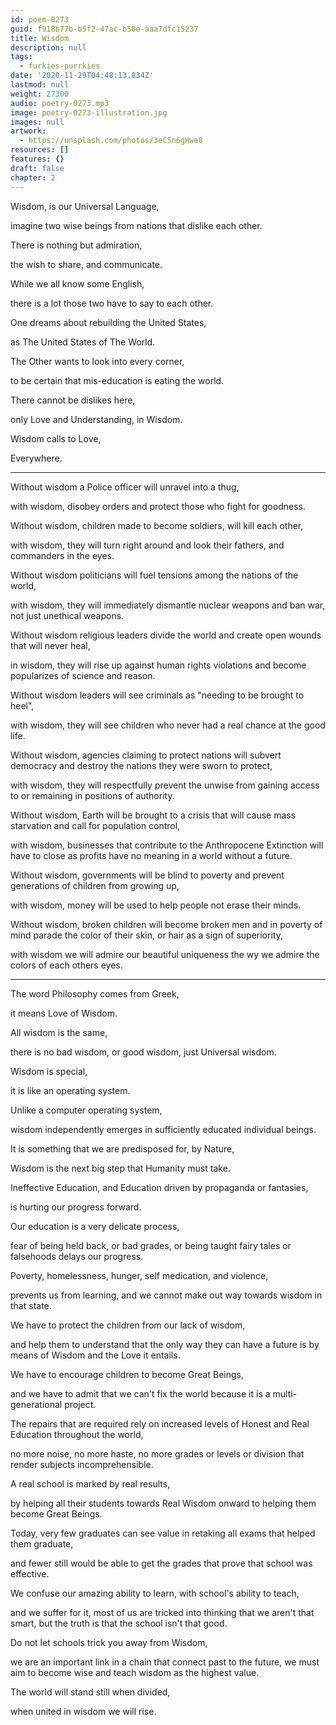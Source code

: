 ```yaml
---
id: poem-0273
guid: f918b77b-b5f2-47ac-b50e-aaa7dfc15237
title: Wisdom
description: null
tags:
  - furkies-purrkies
date: '2020-11-29T04:48:13.834Z'
lastmod: null
weight: 27300
audio: poetry-0273.mp3
image: poetry-0273-illustration.jpg
images: null
artwork:
  - https://unsplash.com/photos/3eC5n6gHwe8
resources: []
features: {}
draft: false
chapter: 2
---
```


Wisdom, is our Universal Language,

imagine two wise beings from nations that dislike each other.

There is nothing but admiration,

the wish to share, and communicate.

While we all know some English,

there is a lot those two have to say to each other.

One dreams about rebuilding the United States,

as The United States of The World.

The Other wants to look into every corner,

to be certain that mis-education is eating the world.

There cannot be dislikes here,

only Love and Understanding, in Wisdom.

Wisdom calls to Love,

Everywhere.

---

Without wisdom a Police officer will unravel into a thug,

with wisdom, disobey orders and protect those who fight for goodness.

Without wisdom, children made to become soldiers, will kill each other,

with wisdom, they will turn right around and look their fathers, and commanders in the eyes.

Without wisdom politicians will fuel tensions among the nations of the world,

with wisdom, they will immediately dismantle nuclear weapons and ban war, not just unethical weapons.

Without wisdom religious leaders divide the world and create open wounds that will never heal,

in wisdom, they will rise up against human rights violations and become popularizes of science and reason.

Without wisdom leaders will see criminals as "needing to be brought to heel",

with wisdom, they will see children who never had a real chance at the good life.

Without wisdom, agencies claiming to protect nations will subvert democracy and destroy the nations they were sworn to protect,

with wisdom, they will respectfully prevent the unwise from gaining access to or remaining in positions of authority.

Without wisdom, Earth will be brought to a crisis that will cause mass starvation and call for population control,

with wisdom, businesses that contribute to the Anthropocene Extinction will have to close as profits have no meaning in a world without a future.

Without wisdom, governments will be blind to poverty and prevent generations of children from growing up,

with wisdom, money will be used to help people not erase their minds.

Without wisdom, broken children will become broken men and in poverty of mind parade the color of their skin, or hair as a sign of superiority,

with wisdom we will admire our beautiful uniqueness the wy we admire the colors of each others eyes.

---

The word Philosophy comes from Greek,

it means Love of Wisdom.

All wisdom is the same,

there is no bad wisdom, or good wisdom, just Universal wisdom.

Wisdom is special,

it is like an operating system.

Unlike a computer operating system,

wisdom independently emerges in sufficiently educated individual beings.

It is something that we are predisposed for, by Nature,

Wisdom is the next big step that Humanity must take.

Ineffective Education, and Education driven by propaganda or fantasies,

is hurting our progress forward.

Our education is a very delicate process,

fear of being held back, or bad grades, or being taught fairy tales or falsehoods delays our progress.

Poverty, homelessness, hunger, self medication, and violence,

prevents us from learning, and we cannot make out way towards wisdom in that state.

We have to protect the children from our lack of wisdom,

and help them to understand that the only way they can have a future is by means of Wisdom and the Love it entails.

We have to encourage children to become Great Beings,

and we have to admit that we can't fix the world because it is a multi-generational project.

The repairs that are required rely on increased levels of Honest and Real Education throughout the world,

no more noise, no more haste, no more grades or levels or division that render subjects incomprehensible.

A real school is marked by real results,

by helping all their students towards Real Wisdom onward to helping them become Great Beings.

Today, very few graduates can see value in retaking all exams that helped them graduate,

and fewer still would be able to get the grades that prove that school was effective.

We confuse our amazing ability to learn, with school's ability to teach,

and we suffer for it, most of us are tricked into thinking that we aren't that smart, but the truth is that the school isn't that good.

Do not let schools trick you away from Wisdom,

we are an important link in a chain that connect past to the future, we must aim to become wise and teach wisdom as the highest value.

The world will stand still when divided,

when united in wisdom we will rise.
